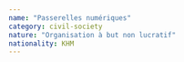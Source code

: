 ```yaml
---
name: "Passerelles numériques"
category: civil-society
nature: "Organisation à but non lucratif"
nationality: KHM
---
```

    